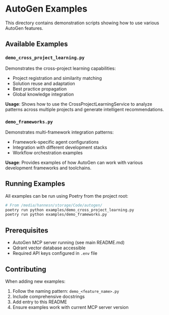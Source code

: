 # AutoGen Examples

This directory contains demonstration scripts showing how to use various AutoGen features.

## Available Examples

### `demo_cross_project_learning.py`
Demonstrates the cross-project learning capabilities:
- Project registration and similarity matching
- Solution reuse and adaptation
- Best practice propagation
- Global knowledge integration

**Usage**: Shows how to use the CrossProjectLearningService to analyze patterns across multiple projects and generate intelligent recommendations.

### `demo_frameworks.py`
Demonstrates multi-framework integration patterns:
- Framework-specific agent configurations
- Integration with different development stacks
- Workflow orchestration examples

**Usage**: Provides examples of how AutoGen can work with various development frameworks and toolchains.

## Running Examples

All examples can be run using Poetry from the project root:

```bash
# From /media/hannesn/storage/Code/autogen/
poetry run python examples/demo_cross_project_learning.py
poetry run python examples/demo_frameworks.py
```

## Prerequisites

- AutoGen MCP server running (see main README.md)
- Qdrant vector database accessible
- Required API keys configured in `.env` file

## Contributing

When adding new examples:
1. Follow the naming pattern: `demo_<feature_name>.py`
2. Include comprehensive docstrings
3. Add entry to this README
4. Ensure examples work with current MCP server version
